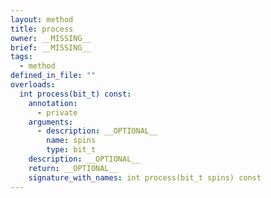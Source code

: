 ```yaml
---
layout: method
title: process
owner: __MISSING__
brief: __MISSING__
tags:
  - method
defined_in_file: ""
overloads:
  int process(bit_t) const:
    annotation:
      - private
    arguments:
      - description: __OPTIONAL__
        name: spins
        type: bit_t
    description: __OPTIONAL__
    return: __OPTIONAL__
    signature_with_names: int process(bit_t spins) const
---
```

